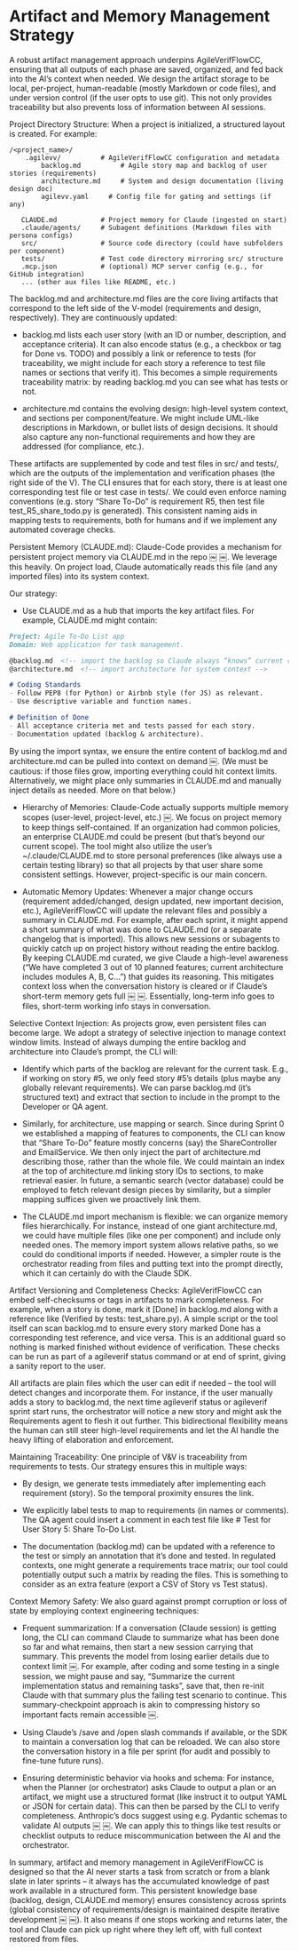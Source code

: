 # Artifact and Memory Management Strategy

A robust artifact management approach underpins AgileVerifFlowCC, ensuring that all outputs of each phase are saved, organized, and fed back into the AI’s context when needed. We design the artifact storage to be local, per-project, human-readable (mostly Markdown or code files), and under version control (if the user opts to use git). This not only provides traceability but also prevents loss of information between AI sessions.

Project Directory Structure: When a project is initialized, a structured layout is created. For example:

```text
/<project_name>/
    .agilevv/          # AgileVerifFlowCC configuration and metadata
        backlog.md          # Agile story map and backlog of user stories (requirements)
        architecture.md     # System and design documentation (living design doc)
        agilevv.yaml     # Config file for gating and settings (if any)

   CLAUDE.md           # Project memory for Claude (ingested on start)
   .claude/agents/     # Subagent definitions (Markdown files with persona configs)
   src/                # Source code directory (could have subfolders per component)
   tests/              # Test code directory mirroring src/ structure
   .mcp.json           # (optional) MCP server config (e.g., for GitHub integration)
   ... (other aux files like README, etc.)
```

The backlog.md and architecture.md files are the core living artifacts that correspond to the left side of the V-model (requirements and design, respectively). They are continuously updated:

- backlog.md lists each user story (with an ID or number, description, and acceptance criteria). It can also encode status (e.g., a checkbox or tag for Done vs. TODO) and possibly a link or reference to tests (for traceability, we might include for each story a reference to test file names or sections that verify it). This becomes a simple requirements traceability matrix: by reading backlog.md you can see what has tests or not.

- architecture.md contains the evolving design: high-level system context, and sections per component/feature. We might include UML-like descriptions in Markdown, or bullet lists of design decisions. It should also capture any non-functional requirements and how they are addressed (for compliance, etc.).

These artifacts are supplemented by code and test files in src/ and tests/, which are the outputs of the implementation and verification phases (the right side of the V). The CLI ensures that for each story, there is at least one corresponding test file or test case in tests/. We could even enforce naming conventions (e.g. story “Share To-Do” is requirement R5, then test file test_R5_share_todo.py is generated). This consistent naming aids in mapping tests to requirements, both for humans and if we implement any automated coverage checks.

Persistent Memory (CLAUDE.md): Claude-Code provides a mechanism for persistent project memory via CLAUDE.md in the repo ￼ ￼. We leverage this heavily. On project load, Claude automatically reads this file (and any imported files) into its system context.

Our strategy:

- Use CLAUDE.md as a hub that imports the key artifact files. For example, CLAUDE.md might contain:

```markdown
Project: Agile To-Do List app
Domain: Web application for task management.

@backlog.md  <!-- import the backlog so Claude always “knows” current requirements -->
@architecture.md  <!-- import architecture for system context -->

# Coding Standards
- Follow PEP8 (for Python) or Airbnb style (for JS) as relevant.
- Use descriptive variable and function names.

# Definition of Done
- All acceptance criteria met and tests passed for each story.
- Documentation updated (backlog & architecture).
```

By using the import syntax, we ensure the entire content of backlog.md and architecture.md can be pulled into context on demand ￼. (We must be cautious: if those files grow, importing everything could hit context limits. Alternatively, we might place only summaries in CLAUDE.md and manually inject details as needed. More on that below.)

- Hierarchy of Memories: Claude-Code actually supports multiple memory scopes (user-level, project-level, etc.) ￼. We focus on project memory to keep things self-contained. If an organization had common policies, an enterprise CLAUDE.md could be present (but that’s beyond our current scope). The tool might also utilize the user’s ~/.claude/CLAUDE.md to store personal preferences (like always use a certain testing library) so that all projects by that user share some consistent settings. However, project-specific is our main concern.

- Automatic Memory Updates: Whenever a major change occurs (requirement added/changed, design updated, new important decision, etc.), AgileVerifFlowCC will update the relevant files and possibly a summary in CLAUDE.md. For example, after each sprint, it might append a short summary of what was done to CLAUDE.md (or a separate changelog that is imported). This allows new sessions or subagents to quickly catch up on project history without reading the entire backlog. By keeping CLAUDE.md curated, we give Claude a high-level awareness (“We have completed 3 out of 10 planned features; current architecture includes modules A, B, C…”) that guides its reasoning. This mitigates context loss when the conversation history is cleared or if Claude’s short-term memory gets full ￼ ￼. Essentially, long-term info goes to files, short-term working info stays in conversation.

Selective Context Injection: As projects grow, even persistent files can become large. We adopt a strategy of selective injection to manage context window limits. Instead of always dumping the entire backlog and architecture into Claude’s prompt, the CLI will:

- Identify which parts of the backlog are relevant for the current task. E.g., if working on story #5, we only feed story #5’s details (plus maybe any globally relevant requirements). We can parse backlog.md (it’s structured text) and extract that section to include in the prompt to the Developer or QA agent.

- Similarly, for architecture, use mapping or search. Since during Sprint 0 we established a mapping of features to components, the CLI can know that “Share To-Do” feature mostly concerns (say) the ShareController and EmailService. We then only inject the part of architecture.md describing those, rather than the whole file. We could maintain an index at the top of architecture.md linking story IDs to sections, to make retrieval easier. In future, a semantic search (vector database) could be employed to fetch relevant design pieces by similarity, but a simpler mapping suffices given we proactively link them.

- The CLAUDE.md import mechanism is flexible: we can organize memory files hierarchically. For instance, instead of one giant architecture.md, we could have multiple files (like one per component) and include only needed ones. The memory import system allows relative paths, so we could do conditional imports if needed. However, a simpler route is the orchestrator reading from files and putting text into the prompt directly, which it can certainly do with the Claude SDK.

Artifact Versioning and Completeness Checks: AgileVerifFlowCC can embed self-checksums or tags in artifacts to mark completeness. For example, when a story is done, mark it [Done] in backlog.md along with a reference like (Verified by tests: test_share.py). A simple script or the tool itself can scan backlog.md to ensure every story marked Done has a corresponding test reference, and vice versa. This is an additional guard so nothing is marked finished without evidence of verification. These checks can be run as part of a agileverif status command or at end of sprint, giving a sanity report to the user.

All artifacts are plain files which the user can edit if needed – the tool will detect changes and incorporate them. For instance, if the user manually adds a story to backlog.md, the next time agileverif status or agileverif sprint start runs, the orchestrator will notice a new story and might ask the Requirements agent to flesh it out further. This bidirectional flexibility means the human can still steer high-level requirements and let the AI handle the heavy lifting of elaboration and enforcement.

Maintaining Traceability: One principle of V&V is traceability from requirements to tests. Our strategy ensures this in multiple ways:

- By design, we generate tests immediately after implementing each requirement (story). So the temporal proximity ensures the link.

- We explicitly label tests to map to requirements (in names or comments). The QA agent could insert a comment in each test file like # Test for User Story 5: Share To-Do List.

- The documentation (backlog.md) can be updated with a reference to the test or simply an annotation that it’s done and tested. In regulated contexts, one might generate a requirements trace matrix; our tool could potentially output such a matrix by reading the files. This is something to consider as an extra feature (export a CSV of Story vs Test status).

Context Memory Safety: We also guard against prompt corruption or loss of state by employing context engineering techniques:

- Frequent summarization: If a conversation (Claude session) is getting long, the CLI can command Claude to summarize what has been done so far and what remains, then start a new session carrying that summary. This prevents the model from losing earlier details due to context limit ￼. For example, after coding and some testing in a single session, we might pause and say, “Summarize the current implementation status and remaining tasks”, save that, then re-init Claude with that summary plus the failing test scenario to continue. This summary-checkpoint approach is akin to compressing history so important facts remain accessible ￼.

- Using Claude’s /save and /open slash commands if available, or the SDK to maintain a conversation log that can be reloaded. We can also store the conversation history in a file per sprint (for audit and possibly to fine-tune future runs).

- Ensuring deterministic behavior via hooks and schema: For instance, when the Planner (or orchestrator) asks Claude to output a plan or an artifact, we might use a structured format (like instruct it to output YAML or JSON for certain data). This can then be parsed by the CLI to verify completeness. Anthropic’s docs suggest using e.g. Pydantic schemas to validate AI outputs ￼ ￼. We can apply this to things like test results or checklist outputs to reduce miscommunication between the AI and the orchestrator.

In summary, artifact and memory management in AgileVerifFlowCC is designed so that the AI never starts a task from scratch or from a blank slate in later sprints – it always has the accumulated knowledge of past work available in a structured form. This persistent knowledge base (backlog, design, CLAUDE.md memory) ensures consistency across sprints (global consistency of requirements/design is maintained despite iterative development ￼ ￼). It also means if one stops working and returns later, the tool and Claude can pick up right where they left off, with full context restored from files.
